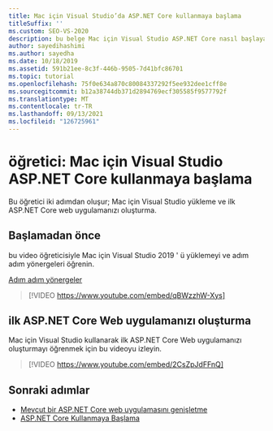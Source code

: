 ```yaml
---
title: Mac için Visual Studio’da ASP.NET Core kullanmaya başlama
titleSuffix: ''
ms.custom: SEO-VS-2020
description: bu belge Mac için Visual Studio ASP.NET Core nasıl başlayacağınız hakkında video öğreticileri içerir.
author: sayedihashimi
ms.author: sayedha
ms.date: 10/18/2019
ms.assetid: 591b21ee-8c3f-446b-9505-7d41bfc86701
ms.topic: tutorial
ms.openlocfilehash: 75f0e634a870c80084337292f5ee932dee1cff8e
ms.sourcegitcommit: b12a38744db371d2894769ecf305585f9577792f
ms.translationtype: MT
ms.contentlocale: tr-TR
ms.lasthandoff: 09/13/2021
ms.locfileid: "126725961"
---
```

# <a name="tutorial-getting-started-with-aspnet-core-in-visual-studio-for-mac"></a>öğretici: Mac için Visual Studio ASP.NET Core kullanmaya başlama

Bu öğretici iki adımdan oluşur; Mac için Visual Studio yükleme ve ilk ASP.NET Core web uygulamanızı oluşturma.

## <a name="before-you-begin"></a>Başlamadan önce

bu video öğreticisiyle Mac için Visual Studio 2019 ' ü yüklemeyi ve adım adım yönergeleri öğrenin.

[Adım adım yönergeler](installation.md)

> [!VIDEO https://www.youtube.com/embed/qBWzzhW-Xys]

## <a name="building-your-first-aspnet-core-web-application"></a>ilk ASP.NET Core Web uygulamanızı oluşturma

Mac için Visual Studio kullanarak ilk ASP.NET Core Web uygulamanızı oluşturmayı öğrenmek için bu videoyu izleyin.

> [!VIDEO https://www.youtube.com/embed/2CsZpJdFFnQ]

## <a name="next-steps"></a>Sonraki adımlar

 - [Mevcut bir ASP.NET Core web uygulamasını genişletme](tutorial-aspnet-core-vsmac-extending.md)
 - [ASP.NET Core Kullanmaya Başlama](asp-net-core.md)
